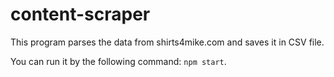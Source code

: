 # content-scraper

This program parses the data from shirts4mike.com and saves it in CSV file.

You can run it by the following command: `npm start`.
